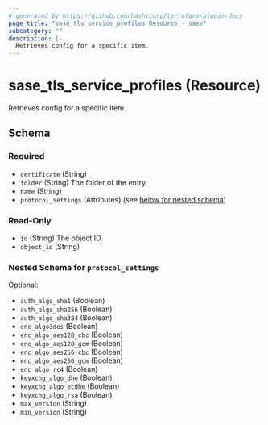 ```yaml
---
# generated by https://github.com/hashicorp/terraform-plugin-docs
page_title: "sase_tls_service_profiles Resource - sase"
subcategory: ""
description: |-
  Retrieves config for a specific item.
---
```


# sase_tls_service_profiles (Resource)

Retrieves config for a specific item.



<!-- schema generated by tfplugindocs -->
## Schema

### Required

- `certificate` (String)
- `folder` (String) The folder of the entry
- `name` (String)
- `protocol_settings` (Attributes) (see [below for nested schema](#nestedatt--protocol_settings))

### Read-Only

- `id` (String) The object ID.
- `object_id` (String)

<a id="nestedatt--protocol_settings"></a>
### Nested Schema for `protocol_settings`

Optional:

- `auth_algo_sha1` (Boolean)
- `auth_algo_sha256` (Boolean)
- `auth_algo_sha384` (Boolean)
- `enc_algo3des` (Boolean)
- `enc_algo_aes128_cbc` (Boolean)
- `enc_algo_aes128_gcm` (Boolean)
- `enc_algo_aes256_cbc` (Boolean)
- `enc_algo_aes256_gcm` (Boolean)
- `enc_algo_rc4` (Boolean)
- `keyxchg_algo_dhe` (Boolean)
- `keyxchg_algo_ecdhe` (Boolean)
- `keyxchg_algo_rsa` (Boolean)
- `max_version` (String)
- `min_version` (String)


